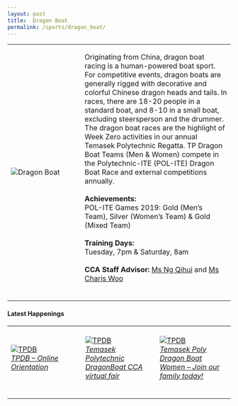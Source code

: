 ```yaml
---
layout: post
title:  Dragon Boat
permalink: /sports/dragon_boat/
---
```


<table>
    <tr>
        <td style="width:33%"><image src="/images/CCA_dragon_boat.jpg" style="display:block;margin-left:auto;margin-right:auto;" alt="Dragon Boat"></image></td>
        <td>
            <p>
                Originating from China, dragon boat racing is a human-powered boat sport. For competitive events, dragon boats are generally rigged with decorative and colorful Chinese dragon heads and tails. In races, there are 18-20 people in a standard boat, and 8-10 in a small boat, excluding steersperson and the drummer. The dragon boat races are the highlight of Week Zero activities in our annual Temasek Polytechnic Regatta. TP Dragon Boat Teams (Men & Women) compete in the Polytechnic-ITE (POL-ITE) Dragon Boat Race and external competitions annually.<br>
                <br>
                <b>Achievements:</b><br>
                POL-ITE Games 2019: Gold (Men’s Team), Silver (Women’s Team) & Gold (Mixed Team)<br>
                <br>
                <b>Training Days:</b><br>
                Tuesday, 7pm & Saturday, 8am<br>
                <br>
                <b>CCA Staff Advisor:</b> <a href="mailto:ngqihui@tp.edu.sg">Ms Ng Qihui</a> and <a href="mailto:Charis_WOO@tp.edu.sg">Ms Charis Woo</a><br>
                <br>
            </p>
        </td>
    </tr>
</table>

#### Latest Happenings

<table>
    <tr>
        <td style="width:33%"><br>
            <a href="https://www.instagram.com/p/COe1LvQHoFt/">
                <image src="/images/CCA-tpdb-ig4.png" style="display:block;margin-left:auto;margin-right:auto;" alt="TPDB">
                <h6 style="margin-top:0%">TPDB – Online Orientation</h6>
                </image>
            </a>
        </td>
        <td style="width:33%"><br>
            <a href="https://www.instagram.com/p/CN4mko3HGen/">
                <image src="/images/CCA-tpdb-ig5.png" style="display:block;margin-left:auto;margin-right:auto;" alt="TPDB">
                <h6 style="margin-top:0%">Temasek Polytechnic DragonBoat CCA virtual fair</h6>
                </image>
            </a>
        </td>
        <td style="width:33%"><br>
            <a href="https://www.instagram.com/p/CFOYwXQn7Kx/">
                <image src="/images/CCA-tpdb-ig6.png" style="display:block;margin-left:auto;margin-right:auto;" alt="TPDB">
                <h6 style="margin-top:0%">Temasek Poly Dragon Boat Women – Join our family today!</h6>    
                </image>
            </a>
        </td>
    </tr>
</table>
